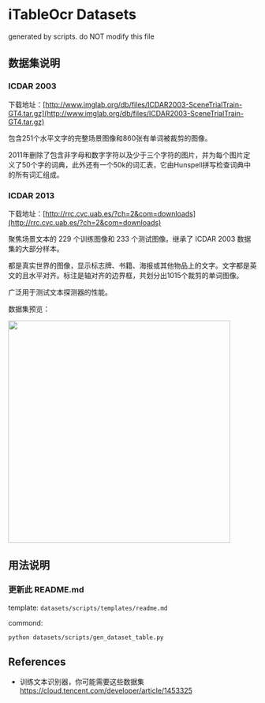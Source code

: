 # iTableOcr Datasets

generated by scripts. do NOT modify this file

## 数据集说明

### ICDAR 2003

下载地址：[http://www.imglab.org/db/files/ICDAR2003-SceneTrialTrain-GT4.tar.gz](http://www.imglab.org/db/files/ICDAR2003-SceneTrialTrain-GT4.tar.gz)

包含251个水平文字的完整场景图像和860张有单词被裁剪的图像。

2011年删除了包含非字母和数字字符以及少于三个字符的图片，并为每个图片定义了50个字的词典，此外还有一个50k的词汇表，它由Hunspell拼写检查词典中的所有词汇组成。

### ICDAR 2013

下载地址：[http://rrc.cvc.uab.es/?ch=2&com=downloads](http://rrc.cvc.uab.es/?ch=2&com=downloads)

聚焦场景文本的 229 个训练图像和 233 个测试图像。继承了 ICDAR 2003 数据集的大部分样本。

都是真实世界的图像，显示标志牌、书籍、海报或其他物品上的文字。文字都是英文的且水平对齐。标注是轴对齐的边界框，共划分出1015个裁剪的单词图像。

广泛用于测试文本探测器的性能。

数据集预览：

<!-- ![preview]( | width=100px) -->

<img src="https://tva1.sinaimg.cn/large/e6c9d24egy1h3cqwd732ij20t50ew75l.jpg" width="450px">

## 用法说明

### 更新此 README.md

template: `datasets/scripts/templates/readme.md`

commond:

```bash
python datasets/scripts/gen_dataset_table.py
```

## References

- 训练文本识别器，你可能需要这些数据集 <https://cloud.tencent.com/developer/article/1453325>
